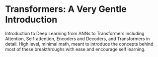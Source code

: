 # Transformers: A Very Gentle Introduction
Introduction to Deep Learning from ANNs to Transformers including Attention, Self-attention, Encoders and Decoders, and Transformers in detail. High level, minimal math, meant to introduce the concepts behind most of these breakthroughs with ease and encourage self learning.
